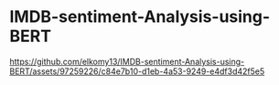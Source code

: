 # IMDB-sentiment-Analysis-using-BERT


https://github.com/elkomy13/IMDB-sentiment-Analysis-using-BERT/assets/97259226/c84e7b10-d1eb-4a53-9249-e4df3d42f5e5

